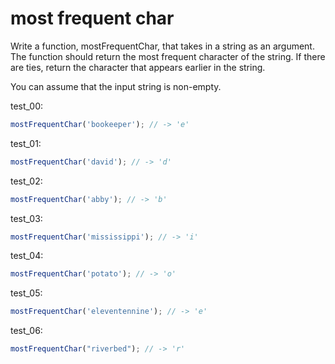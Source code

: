# most frequent char

Write a function, mostFrequentChar, that takes in a string as an argument. The function should return the most frequent character of the string. If there are ties, return the character that appears earlier in the string.

You can assume that the input string is non-empty.

test_00:
```js
mostFrequentChar('bookeeper'); // -> 'e'
```

test_01:
```js
mostFrequentChar('david'); // -> 'd'
```

test_02:
```js
mostFrequentChar('abby'); // -> 'b'
```

test_03:
```js
mostFrequentChar('mississippi'); // -> 'i'
```

test_04:
```js
mostFrequentChar('potato'); // -> 'o'
```

test_05:
```js
mostFrequentChar('eleventennine'); // -> 'e'
```

test_06:
```js
mostFrequentChar("riverbed"); // -> 'r'
```
